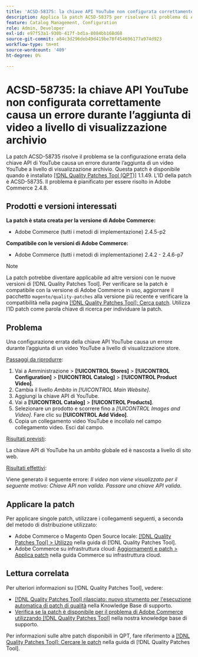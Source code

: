 ```yaml
---
title: 'ACSD-58375: la chiave API YouTube non configurata correttamente causa un errore durante l’aggiunta di video a livello di visualizzazione archivio'
description: Applica la patch ACSD-58375 per risolvere il problema di Adobe Commerce, se la configurazione errata della chiave API di YouTube causa un errore durante l’aggiunta di un video YouTube a livello di visualizzazione archivio.
feature: Catalog Management, Configuration
role: Admin, Developer
exl-id: e97f53a1-930b-417f-bd1a-8084bb168d68
source-git-commit: a84c3d296deb49d419be78f454696177a974d923
workflow-type: tm+mt
source-wordcount: '409'
ht-degree: 0%

---
```


# ACSD-58735: la chiave API YouTube non configurata correttamente causa un errore durante l’aggiunta di video a livello di visualizzazione archivio

La patch ACSD-58735 risolve il problema se la configurazione errata della chiave API di YouTube causa un errore durante l’aggiunta di un video YouTube a livello di visualizzazione archivio. Questa patch è disponibile quando è installato [[!DNL Quality Patches Tool (QPT)]](/help/announcements/adobe-commerce-announcements/magento-quality-patches-released-new-tool-to-self-serve-quality-patches.md) 1.1.49. L’ID della patch è ACSD-58735. Il problema è pianificato per essere risolto in Adobe Commerce 2.4.8.

## Prodotti e versioni interessati

**La patch è stata creata per la versione di Adobe Commerce:**

* Adobe Commerce (tutti i metodi di implementazione) 2.4.5-p2

**Compatibile con le versioni di Adobe Commerce:**

* Adobe Commerce (tutti i metodi di implementazione) 2.4.2 - 2.4.6-p7

>[!NOTE]
>
>La patch potrebbe diventare applicabile ad altre versioni con le nuove versioni di [!DNL Quality Patches Tool]. Per verificare se la patch è compatibile con la versione di Adobe Commerce in uso, aggiornare il pacchetto `magento/quality-patches` alla versione più recente e verificare la compatibilità nella pagina [[!DNL Quality Patches Tool]: Cerca patch](https://experienceleague.adobe.com/tools/commerce-quality-patches/index.html). Utilizza l’ID patch come parola chiave di ricerca per individuare la patch.

## Problema

Una configurazione errata della chiave API YouTube causa un errore durante l’aggiunta di un video YouTube a livello di visualizzazione store.

<u>Passaggi da riprodurre</u>:

1. Vai a Amministrazione > **[!UICONTROL Stores]** > **[!UICONTROL Configuration]** > **[!UICONTROL Catalog]** > **[!UICONTROL Product Video]**.
1. Cambia il livello *Ambito* in *[!UICONTROL Main Website]*.
1. Aggiungi la chiave API di YouTube.
1. Vai a **[!UICONTROL Catalog]** > **[!UICONTROL Products]**.
1. Selezionare un prodotto e scorrere fino a *[!UICONTROL Images and Video]*. Fare clic su **[!UICONTROL Add Video]**.
1. Copia un collegamento video YouTube e incollalo nel campo collegamento video. Esci dal campo.

<u>Risultati previsti</u>:

La chiave API di YouTube ha un ambito globale ed è nascosta a livello di sito web.

<u>Risultati effettivi</u>:

Viene generato il seguente errore: *Il video non viene visualizzato per il seguente motivo: Chiave API non valida. Passare una chiave API valida*.

## Applicare la patch

Per applicare singole patch, utilizzare i collegamenti seguenti, a seconda del metodo di distribuzione utilizzato:

* Adobe Commerce o Magento Open Source locale: [[!DNL Quality Patches Tool] > Utilizzo](https://experienceleague.adobe.com/docs/commerce-operations/tools/quality-patches-tool/usage.html) nella guida di [!DNL Quality Patches Tool].
* Adobe Commerce su infrastruttura cloud: [Aggiornamenti e patch > Applica patch](https://experienceleague.adobe.com/docs/commerce-cloud-service/user-guide/develop/upgrade/apply-patches.html) nella guida Commerce su infrastruttura cloud.

## Lettura correlata

Per ulteriori informazioni su [!DNL Quality Patches Tool], vedere:

* [[!DNL Quality Patches Tool] rilasciato: nuovo strumento per l&#39;esecuzione automatica di patch di qualità](/help/announcements/adobe-commerce-announcements/magento-quality-patches-released-new-tool-to-self-serve-quality-patches.md) nella Knowledge Base di supporto.
* [Verifica se la patch è disponibile per il problema di Adobe Commerce utilizzando  [!DNL Quality Patches Tool]](/help/support-tools/patches-available-in-qpt-tool/check-patch-for-magento-issue-with-magento-quality-patches.md) nella nostra knowledge base di supporto.

Per informazioni sulle altre patch disponibili in QPT, fare riferimento a [[!DNL Quality Patches Tool]: Cercare le patch](https://experienceleague.adobe.com/tools/commerce-quality-patches/index.html) nella guida di [!DNL Quality Patches Tool].
